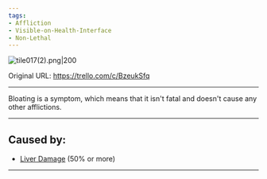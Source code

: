```yaml
---
tags:
- Affliction
- Visible-on-Health-Interface
- Non-Lethal
---
```


![tile017(2).png\|200](/Symptoms/Bloating%20-%20Attachments/6718845db30472d958dd7ab1.png)

Original URL: https://trello.com/c/BzeukSfq

---

Bloating is a symptom, which means that it isn't fatal and doesn't cause any other afflictions.

---

## Caused by:

- [Liver Damage](../Torso/Liver%20Damage.md) (50% or more)

---


